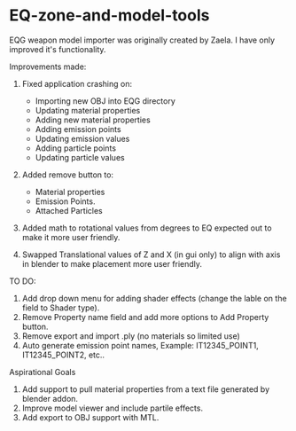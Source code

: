 # EQ-zone-and-model-tools

EQG weapon model importer was originally created by Zaela. I have only improved it's functionality.

Improvements made:
1. Fixed application crashing on:
   - Importing new OBJ into EQG directory
   - Updating material properties
   - Adding new material properties
   - Adding emission points
   - Updating emission values
   - Adding particle points
   - Updating particle values
  
2. Added remove button to:
   - Material properties
   - Emission Points.
   - Attached Particles
  
3. Added math to rotational values from degrees to EQ expected out to make it more user friendly.
4. Swapped Translational values of Z and X (in gui only) to align with axis in blender to make placement more user friendly.


TO DO:
1. Add drop down menu for adding shader effects (change the lable on the field to Shader type).
2. Remove Property name field and add more options to Add Property button.
3. Remove export and import .ply (no materials so limited use)
4. Auto generate emission point names, Example: IT12345_POINT1, IT12345_POINT2, etc..

Aspirational Goals
1. Add support to pull material properties from a text file generated by blender addon.
2. Improve model viewer and include partile effects.
3. Add export to OBJ support with MTL.

     
